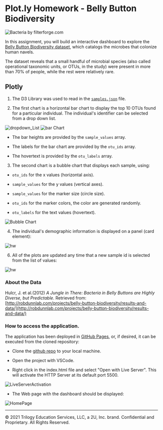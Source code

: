 # Plot.ly Homework - Belly Button Biodiversity

![Bacteria by filterforge.com](Images/bacteria.jpg)

In this assignment, you will build an interactive dashboard to explore the [Belly Button Biodiversity dataset](http://robdunnlab.com/projects/belly-button-biodiversity/), which catalogs the microbes that colonize human navels.

The dataset reveals that a small handful of microbial species (also called operational taxonomic units, or OTUs, in the study) were present in more than 70% of people, while the rest were relatively rare.

##  Plotly

1. The D3 Library was used to read in the [`samples.json`](./data/samples.json) file.

2. The first chart is a horizontal bar chart to display the top 10 OTUs found for a particular individual.  The individual's identifier can be selected from a drop down list.

![dropdown_List](Images/dropdown1.png)   ![bar Chart](Images/hw01.png)

* The bar heights are provided by the `sample_values` array.

* The labels for the bar chart are provided by the `otu_ids` array.

* The hovertext is provided by the `otu_labels` array.



3. The second chart is a bubble chart that displays each sample, using:

* `otu_ids` for the x values (horizontal axis).

* `sample_values` for the y values (vertical axes).

* `sample_values` for the marker size (circle size).

* `otu_ids` for the marker colors, the color are generated randomly.

* `otu_labels` for the text values (hovertext).

![Bubble Chart](Images/bubble_chart.png)


4. The individual's demographic information is displayed on a panel (card element):

![hw](Images/hw03.png)

6. All of the plots are updated any time that a new sample id is selected from the list of values:

![hw](Images/bb.gif)


### About the Data

Hulcr, J. et al.(2012) _A Jungle in There: Bacteria in Belly Buttons are Highly Diverse, but Predictable_. Retrieved from: [http://robdunnlab.com/projects/belly-button-biodiversity/results-and-data/](http://robdunnlab.com/projects/belly-button-biodiversity/results-and-data/)


### How to access the application.

The application has been deployed in [GitHub Pages](https://j0serobles.github.io/plot.ly-homework/), or, if desired, it can be executed from the cloned repository: 

* Clone the [github repo](https://github.com/j0serobles/plot.ly-homework) to your local machine.

* Open the project with VSCode.

* Right click in the index.html file and select "Open with Live Server".  This will activate the HTTP Server at its default port 5500.

![LiveServerActivation](./Images/liveserver.PNG)

* The Web page with the dashboard should be displayed:

![HomePage](./Images/homepage.PNG)

- - -

© 2021 Trilogy Education Services, LLC, a 2U, Inc. brand. Confidential and Proprietary. All Rights Reserved.
